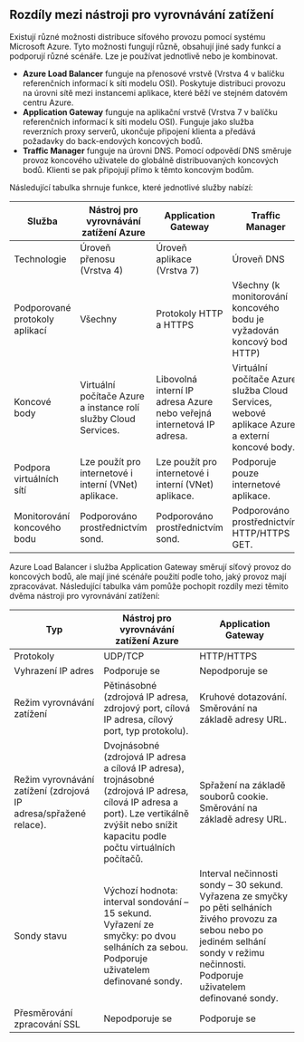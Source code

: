 ## <a name="load-balancer-differences"></a>Rozdíly mezi nástroji pro vyrovnávání zatížení

Existují různé možnosti distribuce síťového provozu pomocí systému Microsoft Azure. Tyto možnosti fungují různě, obsahují jiné sady funkcí a podporují různé scénáře. Lze je používat jednotlivě nebo je kombinovat.

* **Azure Load Balancer** funguje na přenosové vrstvě (Vrstva 4 v balíčku referenčních informací k síti modelu OSI). Poskytuje distribuci provozu na úrovni sítě mezi instancemi aplikace, které běží ve stejném datovém centru Azure.
* **Application Gateway** funguje na aplikační vrstvě (Vrstva 7 v balíčku referenčních informací k síti modelu OSI). Funguje jako služba reverzních proxy serverů, ukončuje připojení klienta a předává požadavky do back-endových koncových bodů.
* **Traffic Manager** funguje na úrovni DNS.  Pomocí odpovědí DNS směruje provoz koncového uživatele do globálně distribuovaných koncových bodů. Klienti se pak připojují přímo k těmto koncovým bodům.

Následující tabulka shrnuje funkce, které jednotlivé služby nabízí:

| Služba | Nástroj pro vyrovnávání zatížení Azure | Application Gateway | Traffic Manager |
| --- | --- | --- | --- |
| Technologie |Úroveň přenosu (Vrstva 4) |Úroveň aplikace (Vrstva 7) |Úroveň DNS |
| Podporované protokoly aplikací |Všechny |Protokoly HTTP a HTTPS |Všechny (k monitorování koncového bodu je vyžadován koncový bod HTTP) |
| Koncové body |Virtuální počítače Azure a instance rolí služby Cloud Services. |Libovolná interní IP adresa Azure nebo veřejná internetová IP adresa. |Virtuální počítače Azure, služba Cloud Services, webové aplikace Azure a externí koncové body. |
| Podpora virtuálních sítí |Lze použít pro internetové i interní (VNet) aplikace. |Lze použít pro internetové i interní (VNet) aplikace. |Podporuje pouze internetové aplikace. |
| Monitorování koncového bodu |Podporováno prostřednictvím sond. |Podporováno prostřednictvím sond. |Podporováno prostřednictvím HTTP/HTTPS GET. |

Azure Load Balancer i služba Application Gateway směrují síťový provoz do koncových bodů, ale mají jiné scénáře použití podle toho, jaký provoz mají zpracovávat. Následující tabulka vám pomůže pochopit rozdíly mezi těmito dvěma nástroji pro vyrovnávání zatížení:

| Typ | Nástroj pro vyrovnávání zatížení Azure | Application Gateway |
| --- | --- | --- |
| Protokoly |UDP/TCP |HTTP/HTTPS |
| Vyhrazení IP adres |Podporuje se |Nepodporuje se |
| Režim vyrovnávání zatížení |Pětinásobné (zdrojová IP adresa, zdrojový port, cílová IP adresa, cílový port, typ protokolu). |Kruhové dotazování.<br>Směrování na základě adresy URL. |
| Režim vyrovnávání zatížení (zdrojová IP adresa/spřažené relace). |Dvojnásobné (zdrojová IP adresa a cílová IP adresa), trojnásobné (zdrojová IP adresa, cílová IP adresa a port). Lze vertikálně zvýšit nebo snížit kapacitu podle počtu virtuálních počítačů. |Spřažení na základě souborů cookie.<br>Směrování na základě adresy URL. |
| Sondy stavu |Výchozí hodnota: interval sondování – 15 sekund. Vyřazení ze smyčky: po dvou selháních za sebou. Podporuje uživatelem definované sondy. |Interval nečinnosti sondy – 30 sekund. Vyřazena ze smyčky po pěti selháních živého provozu za sebou nebo po jediném selhání sondy v režimu nečinnosti. Podporuje uživatelem definované sondy. |
| Přesměrování zpracování SSL |Nepodporuje se |Podporuje se |


<!--HONumber=Nov16_HO2-->


